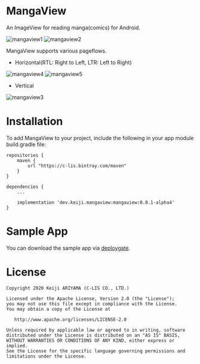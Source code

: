 MangaView
========

An ImageView for reading manga(comics) for Android.

![mangaview1](https://user-images.githubusercontent.com/932136/91121347-8b21f300-e6d2-11ea-895c-a74f6095ebfc.gif)
![mangaview2](https://user-images.githubusercontent.com/932136/91121378-9b39d280-e6d2-11ea-9914-c390ae3000ba.gif)

MangaView supports various pageflows.

 * Horizontal(RTL: Right to Left, LTR: Left to Right)

![mangaview4](https://user-images.githubusercontent.com/932136/91523749-8199c480-e938-11ea-9d2f-b2a4f7268e4a.gif)
![mangaview5](https://user-images.githubusercontent.com/932136/91523849-bad23480-e938-11ea-89fb-66e24bb8d65f.gif)


 * Vertical
 
![mangaview3](https://user-images.githubusercontent.com/932136/91523666-4bf4db80-e938-11ea-9b71-d46ec06f5ab7.gif)

Installation
========
To add MangaView to your project, include the following in your app module build.gradle file:

```
repositories {
    maven {
        url "https://c-lis.bintray.com/maven"
    }
}

dependencies {
    ...

    implementation 'dev.keiji.mangaview:mangaview:0.8.1-alpha4'
}
```


Sample App
========
You can download the sample app via [deploygate](https://dply.me/1dakl4).


License
=======

    Copyright 2020 Keiji ARIYAMA (C-LIS CO., LTD.)

    Licensed under the Apache License, Version 2.0 (the "License");
    you may not use this file except in compliance with the License.
    You may obtain a copy of the License at

       http://www.apache.org/licenses/LICENSE-2.0

    Unless required by applicable law or agreed to in writing, software
    distributed under the License is distributed on an "AS IS" BASIS,
    WITHOUT WARRANTIES OR CONDITIONS OF ANY KIND, either express or implied.
    See the License for the specific language governing permissions and
    limitations under the License.

